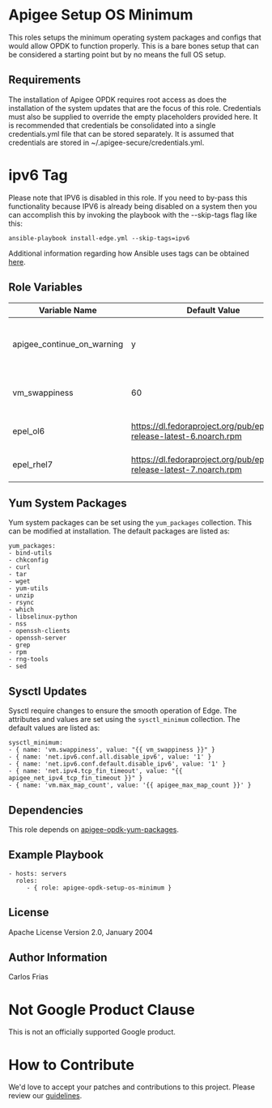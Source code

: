 Apigee Setup OS Minimum
=========

This roles setups the minimum operating system packages and configs that would allow OPDK to function properly. This is
a bare bones setup that can be considered a starting point but by no means the full OS setup. 

Requirements
------------

The installation of Apigee OPDK requires root access as does the installation of the system updates that are the focus 
of this role. Credentials must also be supplied to override the empty placeholders provided here. It is recommended that 
credentials be consolidated into a single credentials.yml file that can be stored separately. It is assumed that 
credentials are stored in ~/.apigee-secure/credentials.yml. 

# ipv6 Tag

Please note that IPV6 is disabled in this role. If you need to by-pass this functionality because IPV6 is already being 
disabled on a system then you can accomplish this by invoking the playbook with the --skip-tags flag like this:

    ansible-playbook install-edge.yml --skip-tags=ipv6 
    
Additional information regarding how Ansible uses tags can be obtained [here](http://docs.ansible.com/ansible/latest/user_guide/playbooks_tags.html).     

Role Variables
--------------

| Variable Name | Default Value | Description |
| --- | --- | --- |
| apigee_continue_on_warning | y | Defaults for internal environment OPDK setup settings |
| vm_swappiness | 60 | Default value to limit swap file use |
| epel_ol6 | https://dl.fedoraproject.org/pub/epel/epel-release-latest-6.noarch.rpm | Default epel repo for EL 6 |
| epel_rhel7 | https://dl.fedoraproject.org/pub/epel/epel-release-latest-7.noarch.rpm | Default epel repo for EL 7 |

## Yum System Packages

Yum system packages can be set using the `yum_packages` collection. This can be modified at installation. The default 
packages are listed as: 

    yum_packages:
    - bind-utils
    - chkconfig
    - curl
    - tar
    - wget
    - yum-utils
    - unzip
    - rsync
    - which
    - libselinux-python
    - nss
    - openssh-clients
    - openssh-server
    - grep
    - rpm
    - rng-tools
    - sed

## Sysctl Updates

Sysctl require changes to ensure the smooth operation of Edge. The attributes and values are set using the `sysctl_minimum` 
collection. The default values are listed as: 

    sysctl_minimum:
    - { name: 'vm.swappiness', value: "{{ vm_swappiness }}" }
    - { name: 'net.ipv6.conf.all.disable_ipv6', value: '1' }
    - { name: 'net.ipv6.conf.default.disable_ipv6', value: '1' }
    - { name: 'net.ipv4.tcp_fin_timeout', value: "{{ apigee_net_ipv4_tcp_fin_timeout }}" }
    - { name: 'vm.max_map_count', value: '{{ apigee_max_map_count }}' }
            

Dependencies
------------

This role depends on [apigee-opdk-yum-packages](https://github.com/carlosfrias/apigee-opdk-yum-packages).

Example Playbook
----------------

    - hosts: servers
      roles:
         - { role: apigee-opdk-setup-os-minimum }

License
-------

Apache License Version 2.0, January 2004

Author Information
------------------

Carlos Frias
<!-- BEGIN Google Required Disclaimer -->

# Not Google Product Clause

This is not an officially supported Google product.
<!-- END Google Required Disclaimer -->
<!-- BEGIN Google How To Contribute -->
# How to Contribute

We'd love to accept your patches and contributions to this project. Please review our [guidelines](CONTRIBUTION.md).
<!-- END Google How To Contribute -->